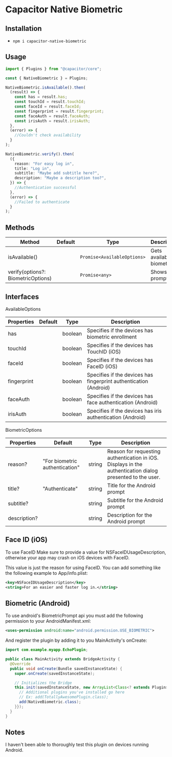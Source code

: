 # Capacitor Native Biometric

## Installation

- `npm i capacitor-native-biometric`

## Usage

```ts
import { Plugins } from "@capacitor/core";

const { NativeBiometric } = Plugins;

NativeBiometric.isAvailable().then(
  (result) => {
    const has = result.has;
    const touchId = result.touchId;
    const faceId = result.faceId;
    const fingerprint = result.fingerprint;
    const faceAuth = result.faceAuth;
    const irisAuth = result.irisAuth;
  },
  (error) => {
    //Couldn't check availability
  }
);

NativeBiometric.verify().then(
  ({
    reason: "For easy log in",
    title: "Log in",
    subtitle: "Maybe add subtitle here?",
    description: "Maybe a description too?",
  }) => {
    //Authentication successful
  },
  (error) => {
    //Failed to authenticate
  }
);
```

## Methods

| Method                             | Default | Type                        | Description               |
| ---------------------------------- | ------- | --------------------------- | ------------------------- |
| isAvailable()                      |         | `Promise<AvailableOptions>` | Gets available biometrics |
| verify(options?: BiometricOptions) |         | `Promise<any>`              | Shows the prompt          |

## Interfaces

AvailableOptions

| Properties  | Default | Type    | Description                                                       |
| ----------- | ------- | ------- | ----------------------------------------------------------------- |
| has         |         | boolean | Specifies if the devices has biometric enrollment                 |
| touchId     |         | boolean | Specifies if the devices has TouchID (iOS)                        |
| faceId      |         | boolean | Specifies if the devices has FaceID (iOS)                         |
| fingerprint |         | boolean | Specifies if the devices has fingerprint authentication (Android) |
| faceAuth    |         | boolean | Specifies if the devices has face authentication (Android)        |
| irisAuth    |         | boolean | Specifies if the devices has iris authentication (Android)        |

BiometricOptions

| Properties   | Default                        | Type   | Description                                                                                               |
| ------------ | ------------------------------ | ------ | --------------------------------------------------------------------------------------------------------- |
| reason?      | "For biometric authentication" | string | Reason for requesting authentication in iOS. Displays in the authentication dialog presented to the user. |
| title?       | "Authenticate"                 | string | Title for the Android prompt                                                                              |
| subtitle?    |                                | string | Subtitle for the Android prompt                                                                           |
| description? |                                | string | Description for the Android prompt                                                                        |

## Face ID (iOS)

To use FaceID Make sure to provide a value for NSFaceIDUsageDescription, otherwise your app may crash on iOS devices with FaceID.

This value is just the reason for using FaceID. You can add something like the following example to App/info.plist:

```xml
<key>NSFaceIDUsageDescription</key>
<string>For an easier and faster log in.</string>
```

## Biometric (Android)

To use android's BiometricPrompt api you must add the following permission to your AndroidManifest.xml:

```xml
<uses-permission android:name="android.permission.USE_BIOMETRIC">
```

And register the plugin by adding it to you MainActivity's onCreate:

```java
import com.example.myapp.EchoPlugin;

public class MainActivity extends BridgeActivity {
  @Override
  public void onCreate(Bundle savedInstanceState) {
    super.onCreate(savedInstanceState);

    // Initializes the Bridge
    this.init(savedInstanceState, new ArrayList<Class<? extends Plugin>>() {{
      // Additional plugins you've installed go here
      // Ex: add(TotallyAwesomePlugin.class);
      add(NativeBiometric.class);
    }});
  }
}
```

## Notes

I haven't been able to thoroughly test this plugin on devices running Android.

